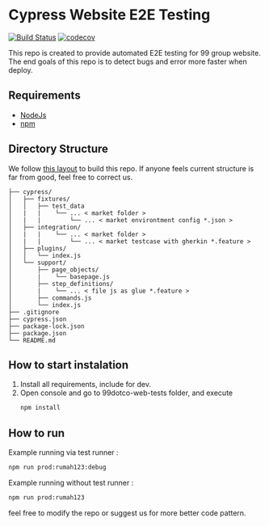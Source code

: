 # Cypress Website E2E Testing

[![Build Status]()]()
[![codecov]()]()

This repo is created to provide automated E2E testing for 99 group website. 
The end goals of this repo is to detect bugs and error more faster when deploy.

## Requirements

- [NodeJs](https://nodejs.org/en/download/) 
- [npm](https://www.npmjs.com/get-npm)

## Directory Structure

We follow [this layout](https://github.com/TheBrainFamily/cypress-cucumber-example) to build this repo. If anyone feels current structure is far from good, feel free to correct us.

```
├── cypress/
│   ├── fixtures/
│   │   ├── test_data
│   |   |    └── ... < market folder >
│   |   |        └── ... < market environtment config *.json >
│   ├── integration/
│   |   |    └── ... < market folder >
│   |   |        └── ... < market testcase with gherkin *.feature >
│   ├── plugins/
│   │   └── index.js
│   └── support/
│       ├── page_objects/
│       |    └── basepage.js
│       ├── step_definitions/
│       |    └── ... < file js as glue *.feature >
│       ├── commands.js
│       └── index.js
├── .gitignore
├── cypress.json
├── package-lock.json
├── package.json
└── README.md
```

## How to start instalation

1. Install all requirements, include for dev.
2. Open console and go to 99dotco-web-tests folder, and execute
   ```sh
   npm install
   ```

## How to run

Example running via test runner :
```sh
npm run prod:rumah123:debug
```

Example running without test runner :
```sh
npm run prod:rumah123
```

feel free to modify the repo or suggest us for more better code pattern.